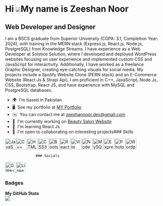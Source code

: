 Hi ![](https://user-images.githubusercontent.com/18350557/176309783-0785949b-9127-417c-8b55-ab5a4333674e.gif)My name is Zeeshan Noor
====================================================================================================================================

Web Developer and Designer
--------------------------

I am a BSCS graduate from Superior University (CGPA: 3.1, Completion Year: 2024), with training in the MERN stack (Express.js, React.js, Node.js, PostgreSQL) from Knowledge Streams. I have experience as a Web Developer at Solstice Solution, where I developed and deployed WordPress websites focusing on user experience and implemented custom CSS and JavaScript for interactivity. Additionally, I have worked as a freelance Graphic Designer, creating eye-catching visuals for social media. My projects include a Spotify Website Clone (PERN stack) and an E-Commerce Website (React Js & Strapi Api). I am proficient in C++, JavaScript, Node Js, CSS, Bootstrap, React JS, and have experience with MySQL and PostgreSQL databases.

*   🌍  I'm based in Pakistan
*   🖥️  See my portfolio at [MY Portfolio](http://zeeshannoor.online)
*   ✉️  You can contact me at [zeeshannoor.dev@gmail.com](mailto:zeeshannoor.dev@gmail.com)
*   🚀  I'm currently working on [Beauty Salon Website](http://bismillahbeautysalon.vercel.app/)
*   🧠  I'm learning React Js
*   🤝  I'm open to collaborating on interesting projects### Skills 
<p align="left">
<a href="https://developer.mozilla.org/en-US/docs/Web/JavaScript" target="_blank" rel="noreferrer"><img src="https://raw.githubusercontent.com/danielcranney/readme-generator/main/public/icons/skills/javascript-colored.svg" width="36" height="36" alt="JavaScript" /></a><a href="https://docs.microsoft.com/en-us/cpp/?view=msvc-170" target="_blank" rel="noreferrer"><img src="https://raw.githubusercontent.com/danielcranney/readme-generator/main/public/icons/skills/cplusplus-colored.svg" width="36" height="36" alt="C++" /></a><a href="https://developer.mozilla.org/en-US/docs/Glossary/HTML5" target="_blank" rel="noreferrer"><img src="https://raw.githubusercontent.com/danielcranney/readme-generator/main/public/icons/skills/html5-colored.svg" width="36" height="36" alt="HTML5" /></a><a href="https://www.w3.org/TR/CSS/#css" target="_blank" rel="noreferrer"><img src="https://raw.githubusercontent.com/danielcranney/readme-generator/main/public/icons/skills/css3-colored.svg" width="36" height="36" alt="CSS3" /></a><a href="https://getbootstrap.com/" target="_blank" rel="noreferrer"><img src="https://raw.githubusercontent.com/danielcranney/readme-generator/main/public/icons/skills/bootstrap-colored.svg" width="36" height="36" alt="Bootstrap" /></a><a href="https://reactjs.org/" target="_blank" rel="noreferrer"><img src="https://raw.githubusercontent.com/danielcranney/readme-generator/main/public/icons/skills/react-colored.svg" width="36" height="36" alt="React" /></a><a href="https://vitejs.dev/" target="_blank" rel="noreferrer"><img src="https://raw.githubusercontent.com/danielcranney/readme-generator/main/public/icons/skills/vite-colored.svg" width="36" height="36" alt="Vite" /></a><a href="https://nodejs.org/en/" target="_blank" rel="noreferrer"><img src="https://raw.githubusercontent.com/danielcranney/readme-generator/main/public/icons/skills/nodejs-colored.svg" width="36" height="36" alt="NodeJS" /></a><a href="https://www.mysql.com/" target="_blank" rel="noreferrer"><img src="https://raw.githubusercontent.com/danielcranney/readme-generator/main/public/icons/skills/mysql-colored.svg" width="36" height="36" alt="MySQL" /></a><a href="https://expressjs.com/" target="_blank" rel="noreferrer"><img src="https://raw.githubusercontent.com/danielcranney/readme-generator/main/public/icons/skills/express-colored.svg" width="36" height="36" alt="Express" /></a><a href="https://www.adobe.com/uk/products/photoshop.html" target="_blank" rel="noreferrer"><img src="https://raw.githubusercontent.com/danielcranney/readme-generator/main/public/icons/skills/photoshop-colored.svg" width="36" height="36" alt="Photoshop" /></a><a href="https://wordpress.com" target="_blank" rel="noreferrer"><img src="https://raw.githubusercontent.com/danielcranney/readme-generator/main/public/icons/skills/wordpress-colored.svg" width="36" height="36" alt="Wordpress" /></a>
                    </p>
                    
                  ### Socials
                  
<p align="left">
    <a href="https://www.github.com/thezeeshannoor" target="_blank" rel="noreferrer">
        <img src="https://upload.wikimedia.org/wikipedia/commons/9/91/Octicons-mark-github.svg" width="32" height="32" alt="GitHub" />
    </a>
    <a href="https://www.linkedin.com/in/zeeshan-noor/" target="_blank" rel="noreferrer">
        <img src="https://upload.wikimedia.org/wikipedia/commons/c/ca/LinkedIn_logo_initials.png" width="32" height="32" alt="LinkedIn" />
    </a>
</p>


### Badges
<b>My GitHub Stats</b> <br>
<a href="http://www.github.com/thezeeshannoor">
    <img src="https://github-readme-streak-stats.herokuapp.com/?user=thezeeshannoor&stroke=ffffff&background=1c1917&ring=0891b2&fire=0891b2&currStreakNum=ffffff&currStreakLabel=0891b2&sideNums=ffffff&sideLabels=ffffff&dates=ffffff&hide_border=true" />
</a>
